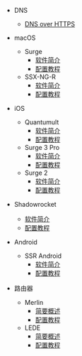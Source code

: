 * DNS
  * [DNS over HTTPS](DNS/DNS-over-HTTPS/README.md)

* macOS
  * Surge
    * [软件简介](macOS/Surge/README.md)
    * [配置教程](macOS/Surge/Guides/README.md)
  * SSX-NG-R
    * [软件简介](macOS/SSX-NG-R/README.md)
    * [配置教程](macOS/SSX-NG-R/Guides/README.md)

* iOS
  * Quantumult
    * [软件简介](iOS/Quantumult/README.md)
    * [配置教程](iOS/Quantumult/Guides/README.md)
  * Surge 3 Pro
    * [软件简介](iOS/Surge-3/README.md)
    * [配置教程](iOS/Surge-3/Guides/README.md)
  * Surge 2
    * [软件简介](iOS/Surge-2/README.md)
    * [配置教程](iOS/Surge-2/Guides/README.md) 
 * Shadowrocket
   * [软件简介](iOS/Shadowrocket/README.md)
   * [配置教程](iOS/Shadowrocket/Guides/README.md)

* Android
  * SSR Android
    * [软件简介](Android/SSR/README.md)
    * [配置教程](Android/SSR/Guides/README.md)

* 路由器
  * Merlin
    * [简要概述](Router/Merlin/README.md)
    * [配置教程](Router/Merlin/Guides/README.md)
  * LEDE
    * [简要概述](Router/LEDE/README.md)
    * [配置教程](Router/LEDE/Guides/README.md)

